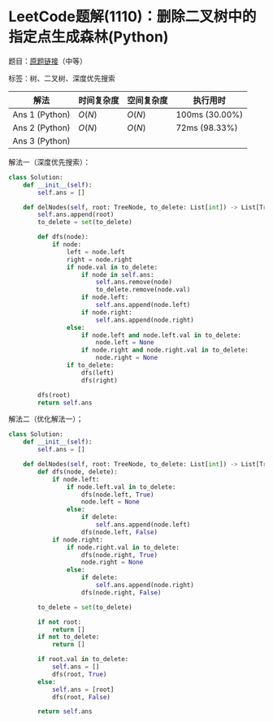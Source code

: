 # LeetCode题解(1110)：删除二叉树中的指定点生成森林(Python)

题目：[原题链接](https://leetcode-cn.com/problems/delete-nodes-and-return-forest/)（中等）

标签：树、二叉树、深度优先搜索

| 解法           | 时间复杂度 | 空间复杂度 | 执行用时       |
| -------------- | ---------- | ---------- | -------------- |
| Ans 1 (Python) | $O(N)$     | $O(N)$     | 100ms (30.00%) |
| Ans 2 (Python) | $O(N)$     | $O(N)$     | 72ms (98.33%)  |
| Ans 3 (Python) |            |            |                |

解法一（深度优先搜索）：

```python
class Solution:
    def __init__(self):
        self.ans = []

    def delNodes(self, root: TreeNode, to_delete: List[int]) -> List[TreeNode]:
        self.ans.append(root)
        to_delete = set(to_delete)

        def dfs(node):
            if node:
                left = node.left
                right = node.right
                if node.val in to_delete:
                    if node in self.ans:
                        self.ans.remove(node)
                        to_delete.remove(node.val)
                    if node.left:
                        self.ans.append(node.left)
                    if node.right:
                        self.ans.append(node.right)
                else:
                    if node.left and node.left.val in to_delete:
                        node.left = None
                    if node.right and node.right.val in to_delete:
                        node.right = None
                if to_delete:
                    dfs(left)
                    dfs(right)

        dfs(root)
        return self.ans
```

解法二（优化解法一）；

```python
class Solution:
    def __init__(self):
        self.ans = []

    def delNodes(self, root: TreeNode, to_delete: List[int]) -> List[TreeNode]:
        def dfs(node, delete):
            if node.left:
                if node.left.val in to_delete:
                    dfs(node.left, True)
                    node.left = None
                else:
                    if delete:
                        self.ans.append(node.left)
                    dfs(node.left, False)
            if node.right:
                if node.right.val in to_delete:
                    dfs(node.right, True)
                    node.right = None
                else:
                    if delete:
                        self.ans.append(node.right)
                    dfs(node.right, False)

        to_delete = set(to_delete)

        if not root:
            return []
        if not to_delete:
            return []

        if root.val in to_delete:
            self.ans = []
            dfs(root, True)
        else:
            self.ans = [root]
            dfs(root, False)

        return self.ans
```
